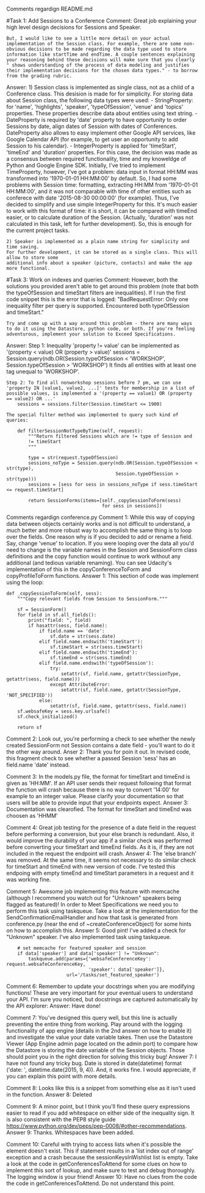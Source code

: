 Comments regardign README.md 

#Task 1: Add Sessions to a Conference
Comment:
	Great job explaining your high level design decisions for Sessions and Speaker.

	But, I would like to see a little more detail on your actual implementation of the Session class. For example, there are some non-obvious decisions to be made regarding the data type used to store information like startTime and endTime. A couple sentences explaining your reasoning behind these decisions will make sure that you clearly " shows understanding of the process of data modeling and justifies their implementation decisions for the chosen data types." - to borrow from the grading rubric.

Answer: 
	1) Session class is implemented as single class, not as a child of a Conference class. This desision is 
	made for for simplicity.
	For storing data  about Session class, the following data types were used:
	- StringProperty: for 'name', 'highlights', 'speaker', 'typeOfSession', 'venue' and 'topics' properties.
	These properties describe data about entities using text string.
	- DateProperty is required by 'date' property to have opportunity to order Sessions by date,
	align dates of Session with dates of Conferences. DateProperty also allows to easy implement other
	Google API services, like Google Calendar API (for example, to get user an opportunity to add Session
	to his calendar).
	- IntegerProperty is applied for 'timeStart', 'timeEnd' and 'duration' properties. For this case, the decision was made
	as a consensus between required functionality, time and my knoweldge of Python and Google Engine SDK.
	Initially, I've tried to implement TimeProperty, however, I've got a problem: data input in format
	HH:MM was transformed into '1970-01-01 HH:MM:00' by default. So, I had some problems with Session time: formatting,
	extracting HH:MM from '1970-01-01 HH:MM:00', and it was not comparable with time of other entities
	such as conferece with date '2015-08-30 00:00:00' (for example).
	Thus, I've decided to simplify and use simple IntegerProperty for this. It's much easier to work with this format
	of time: it is short, it can be compared with timeEnd easier, or to calculate duration of the Session.
	(Actually, 'duration' was not calculated in this task, left for further development). So, this is enough
	for the current project tasks.
	
	2) Speaker is implemented as a plain name string for simplicity and time saving.
	For further development, it can be stored as a single class. This will allow to store some
	additional info about a speaker (picture, contacts) and make the app more functional.

	

#Task 3: Work on indexes and queries
Comment: 
	However, both the solutions you provided aren't able to get around this problem (note that both the typeOfSession and timeStart filters are inequalities). If I run the first code snippet this is the error that is logged: "BadRequestError: Only one inequality filter per query is supported. Encountered both typeOfSession and timeStart."

	Try and come up with a way around this problem - there are many ways to do it using the Datastore, python code, or both. If you're feeling adventurous, implement your solution to Exceed Specifications.

Answer: 
	Step 1:  Inequality 'property != value' can be implemented as '(property < value) OR (property > value)'
		sessions = Session.query(ndb.OR(Session.typeOfSession < 'WORKSHOP',
										Session.typeOfSession > 'WORKSHOP')
		It finds all entities with at least one tag unequal to 'WORKSHOP'. 
	
	Step 2: To find all non­workshop sessions before 7 pm, we can use 'property IN [value1, value2, ...]' tests for membership in a list of possible values, is implemented a '(property == value1) OR (property == value2) OR ...'
		sessions = sessions.filter(Session.timeStart <= 1900)

	The special filter method was implemented to query such kind of queries:

	    def filterSessionNotTypeByTime(self, request):
	        """Return filtered Sessions which are != type of Session and
	        != timeStart
	        """

	        type = str(request.typeOfSession)
	        sessions_noType = Session.query(ndb.OR(Session.typeOfSession < str(type),
											Session.typeOfSession > str(type)))
	        sessions = [sess for sess in sessions_noType if sess.timeStart <= request.timeStart]

	        return SessionForms(items=[self._copySessionToForm(sess)
	                                   for sess in sessions])



Comments regardign conference.py
Comment 1:
	While this way of copying data between objects certainly works and is not difficult to understand, a much better and more robust way to accomplish the same thing is to loop over the fields. One reason why is if you decided to add or rename a field. Say, change 'venue' to location. If you were looping over the data all you'd need to change is the variable names in the Session and SessionForm class definitions and the copy function would continue to work without any additional (and tedious variable renaming).
	You can see Udacity's implementation of this in the copyConferenceToForm and copyProfileToForm functions.
Answer 1:
	This section of code was implement using the loop: 

    def _copySessionToForm(self, sess):
        """Copy relevant fields from Session to SessionForm."""
        
        sf = SessionForm()
        for field in sf.all_fields():
            print("field: ", field)
            if hasattr(sess, field.name):
                if field.name == 'date':
                    sf.date = str(sess.date)
                elif field.name.endswith('timeStart'):
                    sf.timeStart = str(sess.timeStart)
                elif field.name.endswith('timeEnd'):
                    sf.timeEnd = str(sess.timeEnd)
                elif field.name.endswith('typeOfSession'):
                    try:
                        setattr(sf, field.name, getattr(SessionType, getattr(sess, field.name)))
                    except AttributeError:
                        setattr(sf, field.name, getattr(SessionType, 'NOT_SPECIFIED'))
                else:
                    setattr(sf, field.name, getattr(sess, field.name))
        sf.websafeKey = sess.key.urlsafe()
        sf.check_initialized()

        return sf


Comment 2: 
	Look out, you're performing a check to see whether the newly created SessionForm not Session contains a date field - you'll want to do it the other way around.
Anser 2: 
	Thank you for poin it out. In revised code, this fragment check to see whether a passed Session 'sess' has an field.name
	'date' instead. 


Comment 3:
	In the models.py file, the format for timeStart and timeEnd is given as 'HH:MM'. If an API user sends their request following that format the function will crash because there is no way to convert '14:00' for example to an integer value. Please clarify your documentation so that users will be able to provide input that your endpoints expect.
Answer 3: 
	Documentation was clearofied. The format for timeStart and timeEnd was choosen as 'HHMM'



Comment 4:
	Great job testing for the presence of a date field in the request before performing a conversion, but your else branch is redundant. Also, it would improve the durability of your app if a similar check was performed before converting your timeStart and timeEnd fields. As it is, if they are not included in the request the endpoint will crash.
Answer 4: 
	The 'else branch' was removed. At the same time, it seems not necessary to do similar check for timeStart and timeEnd
	with new version of code. I've tested this endpoing with empty timeEnd and timeStart parameters in a request and it was
	working fine. 



Comment 5: 
	Awesome job implementing this feature with memcache (although I recommend you watch out for "Unknown" speakers being flagged as featured)!
	In order to Meet Specifications we need you to perform this task using taskqueue. Take a look at the implementation for the SendConfirmationEmailHandler and how that task is generated from conference.py (near the end of ~createConferenceObject) for some hints on how to accomplish this.
Answer 5: 
	Good pint! I've added a check for "Unknown" speaker. I've also implemented task using taskqueue.

		# set memcache for featured speaker and session
        if data['speaker'] and data['speaker'] != "Unknown":
            taskqueue.add(params={'websafeConferenceKey': request.websafeConferenceKey,
                                  'speaker': data['speaker']},
                          url='/tasks/set_featured_speaker')


Comment 6:
	Remember to update your docstrings when you are modifying functions! These are very important for your eventual users to understand your API. I'm sure you noticed, but docstrings are captured automatically by the API explorer:
Answer:
	Have done! 


Comment 7:
	You've designed this query well, but this line is actually preventing the entire thing from working. Play around with the logging functionality of app engine (details in the 2nd answer on how to enable it) and investigate the value your date variable takes. Then use the Datastore Viewer (App Engine admin page located on the admin port) to compare how the Datastore is storing the date variable of the Session objects. Those should point you in the right direction for solving this tricky bug!
Answer 7: 
	I have not found any tricky bug. Date is stored in date(datetime) format ('date: ', datetime.date(2015, 9, 4)). And, it works fine. 
	I would appreciate, if you can explain this point with more details. 


Comment 8:
	Looks like this is a snippet from something else as it isn't used in the function.
Answer 8:
	Deleted


Comment 9: 
	A minor point, but I think you'll find these query expressions easier to read if you add whitespace on either side of the inequality sign. It is also consistent with the PEP8 style guide https://www.python.org/dev/peps/pep-0008/#other-recommendations.
Answer 9: 
	Thanks. Whitespaces have been added. 


Comment 10:
	Careful with trying to access lists when it's possible the element doesn't exist. This if statement results in a 'list index out of range' exception and a crash because the sessionKeysInWishlist list is empty. Take a look at the code in getConferencesToAttend for some clues on how to implement this sort of lookup, and make sure to test and debug thoroughly. The logging window is your friend!
Answer 10: 
	Have no clues from the code  the code in getConferencesToAttend. Do not understand this point. 
 